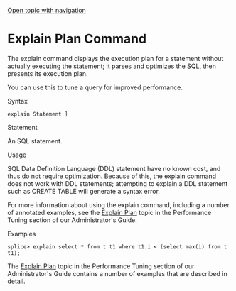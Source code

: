 [Open topic with navigation](../../index.html#Shared/CmdLineReference/CmdExplainPlan.html)

[]()Explain Plan Command
========================

The <span class="AppCommand">explain</span> command displays the execution plan for a statement without actually executing the statement; it parses and optimizes the SQL, then presents its execution plan.

You can use this to tune a query for improved performance.

Syntax

``` FcnSyntax
explain Statement ]
```

<span class="ItalicFont">Statement</span>

An SQL statement.

Usage

SQL Data Definition Language (DDL) statement have no known cost, and thus do not require optimization. Because of this, the <span class="CodeFont">explain</span> command does not work with DDL statements; attempting to <span class="CodeFont">explain</span> a DDL statement such as <span class="CodeFont">CREATE TABLE</span> will generate a syntax error.

For more information about using the explain command, including a number of annotated examples, see the [Explain Plan](../Developers/TuningAndDebugging/ExplainPlan.html) topic in the <span class="ItalicFont">Performance Tuning</span> section of our <span class="ItalicFont">Administrator's Guide</span>.

Examples

``` AppCommand
splice> explain select * from t t1 where t1.i < (select max(i) from t t1);
```

The [Explain Plan](../Developers/TuningAndDebugging/ExplainPlan.html) topic in the <span class="ItalicFont">Performance Tuning</span> section of our <span class="ItalicFont">Administrator's Guide</span> contains a number of examples that are described in detail.

 


